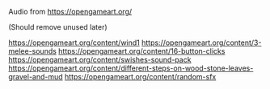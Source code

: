 Audio from https://opengameart.org/

(Should remove unused later)

https://opengameart.org/content/wind1
https://opengameart.org/content/3-melee-sounds
https://opengameart.org/content/16-button-clicks
https://opengameart.org/content/swishes-sound-pack
https://opengameart.org/content/different-steps-on-wood-stone-leaves-gravel-and-mud
https://opengameart.org/content/random-sfx